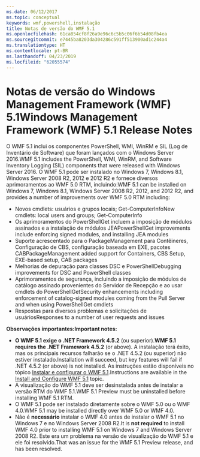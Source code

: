 ```yaml
---
ms.date: 06/12/2017
ms.topic: conceptual
keywords: wmf,powershell,instalação
title: Notas de versão do WMF 5.1
ms.openlocfilehash: 61ca854cf8f26a9e96c6c5b5c06f6b54d08fb4ea
ms.sourcegitcommit: e7445ba8203da304286c591ff513900ad1c244a4
ms.translationtype: HT
ms.contentlocale: pt-BR
ms.lasthandoff: 04/23/2019
ms.locfileid: "62055574"
---
```

# <a name="windows-management-framework-wmf-51-release-notes"></a><span data-ttu-id="220cc-103">Notas de versão do Windows Management Framework (WMF) 5.1</span><span class="sxs-lookup"><span data-stu-id="220cc-103">Windows Management Framework (WMF) 5.1 Release Notes</span></span>

<span data-ttu-id="220cc-104">O WMF 5.1 inclui os componentes PowerShell, WMI, WinRM e SIL (Log de Inventário de Software) que foram lançados com o Windows Server 2016.</span><span class="sxs-lookup"><span data-stu-id="220cc-104">WMF 5.1 includes the PowerShell, WMI, WinRM, and Software Inventory Logging (SIL) components that were released with Windows Server 2016.</span></span>
<span data-ttu-id="220cc-105">O WMF 5.1 pode ser instalado no Windows 7, Windows 8.1, Windows Server 2008 R2, 2012 e 2012 R2 e fornece diversos aprimoramentos ao WMF 5.0 RTM, incluindo:</span><span class="sxs-lookup"><span data-stu-id="220cc-105">WMF 5.1 can be installed on Windows 7, Windows 8.1, Windows Server 2008 R2, 2012, and 2012 R2, and provides a number of improvements over WMF 5.0 RTM including:</span></span>

- <span data-ttu-id="220cc-106">Novos cmdlets: usuários e grupos locais; Get-ComputerInfo</span><span class="sxs-lookup"><span data-stu-id="220cc-106">New cmdlets: local users and groups; Get-ComputerInfo</span></span>
- <span data-ttu-id="220cc-107">Os aprimoramentos do PowerShellGet incluem a imposição de módulos assinados e a instalação de módulos JEA</span><span class="sxs-lookup"><span data-stu-id="220cc-107">PowerShellGet improvements include enforcing signed modules, and installing JEA modules</span></span>
- <span data-ttu-id="220cc-108">Suporte acrescentado para o PackageManagement para Contêineres, Configuração de CBS, configuração baseada em EXE, pacotes CAB</span><span class="sxs-lookup"><span data-stu-id="220cc-108">PackageManagement added support for Containers, CBS Setup, EXE-based setup, CAB packages</span></span>
- <span data-ttu-id="220cc-109">Melhorias de depuração para classes DSC e PowerShell</span><span class="sxs-lookup"><span data-stu-id="220cc-109">Debugging improvements for DSC and PowerShell classes</span></span>
- <span data-ttu-id="220cc-110">Aprimoramentos de segurança, incluindo a imposição de módulos de catálogo assinado provenientes do Servidor de Recepção e ao usar cmdlets do PowerShellGet</span><span class="sxs-lookup"><span data-stu-id="220cc-110">Security enhancements including enforcement of catalog-signed modules coming from the Pull Server and when using PowerShellGet cmdlets</span></span>
- <span data-ttu-id="220cc-111">Respostas para diversos problemas e solicitações de usuários</span><span class="sxs-lookup"><span data-stu-id="220cc-111">Responses to a number of user requests and issues</span></span>

<span data-ttu-id="220cc-112">**Observações importantes:**</span><span class="sxs-lookup"><span data-stu-id="220cc-112">**Important notes:**</span></span>

- <span data-ttu-id="220cc-113">**O WMF 5.1 exige o .NET Framework 4.5.2** (ou superior).</span><span class="sxs-lookup"><span data-stu-id="220cc-113">**WMF 5.1 requires the .NET Framework 4.5.2** (or above).</span></span> <span data-ttu-id="220cc-114">A instalação terá êxito, mas os principais recursos falharão se o .NET 4.5.2 (ou superior) não estiver instalado.</span><span class="sxs-lookup"><span data-stu-id="220cc-114">Installation will succeed, but key features will fail if .NET 4.5.2 (or above) is not installed.</span></span> <span data-ttu-id="220cc-115">As instruções estão disponíveis no tópico [Instalar e configurar o WMF 5.1](https://msdn.microsoft.com/powershell/wmf/5.1/install-configure).</span><span class="sxs-lookup"><span data-stu-id="220cc-115">Instructions are available in the [Install and Configure WMF 5.1](https://msdn.microsoft.com/powershell/wmf/5.1/install-configure) topic.</span></span>
- <span data-ttu-id="220cc-116">A visualização do WMF 5.1 deve ser desinstalada antes de instalar a versão RTM do WMF 5.1.</span><span class="sxs-lookup"><span data-stu-id="220cc-116">WMF 5.1 Preview must be uninstalled before installing WMF 5.1 RTM.</span></span>
- <span data-ttu-id="220cc-117">O WMF 5.1 pode ser instalado diretamente sobre o WMF 5.0 ou o WMF 4.0.</span><span class="sxs-lookup"><span data-stu-id="220cc-117">WMF 5.1 may be installed directly over WMF 5.0 or WMF 4.0.</span></span>
- <span data-ttu-id="220cc-118">Não é __necessário__ instalar o WMF 4.0 antes de instalar o WMF 5.1 no Windows 7 e no Windows Server 2008 R2.</span><span class="sxs-lookup"><span data-stu-id="220cc-118">It is __not required__ to install WMF 4.0 prior to installing WMF 5.1 on Windows 7 and Windows Server 2008 R2.</span></span> <span data-ttu-id="220cc-119">Este era um problema na versão de visualização do WMF 5.1 e ele foi resolvido.</span><span class="sxs-lookup"><span data-stu-id="220cc-119">That was an issue for the WMF 5.1 Preview release, and has been resolved.</span></span>
